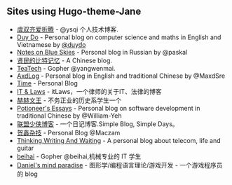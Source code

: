 ## Sites using Hugo-theme-Jane
- [虞双齐爱折腾](https://yushuangqi.com/) - @ysqi 个人技术博客.
- [Duy Do](http://duydo.me) - Personal blog on computer science and maths in English and Vietnamese by [@duydo](https://github.com/duydo)
- [Notes on Blue Skies](https://terrty.net) - Personal blog in Russian by @paskal
- [贤民的比特记忆](http://www.xianmin.org/) - A Chinese blog.
- [TeaTech](https://maiyang.me/) - Gopher @yangwenmai.
- [AxdLog](https://axdlog.com) - Personal blog in English and traditional Chinese by @MaxdSre
- [Time](https://ifttl.com/) - Personal Blog
- [IT & Laws](https://itlaws.cn/) - itLaws，一个律师的关于IT、法律的博客
- [赫赫文王](https://kqh.ac/) - 不务正业的历史系学生一个
- [Potioneer's Essays](https://william-yeh.net/) - Personal blog on software development in traditional Chinese by @William-Yeh
- [联盟少侠博客](https://shaoxia.xyz/) - 一个日记博客.Simple Blog, Simple Days。
- [贺鑫杂技](https://www.hexin.me/) -  Personal Blog @Maczam
- [Thinking,Writing And Waiting](https://blog.fallleaf.net) - A personal blog about telecom, life and guitar
- [beihai](https://www.wingsxdu.com/) -  Gopher @beihai,机械专业的 IT 学生
- [Daniel's mind paradise](https://hustdanielhu.com/) - 图形学/编程语言理论/游戏开发 - 一个游戏程序员的 blog
